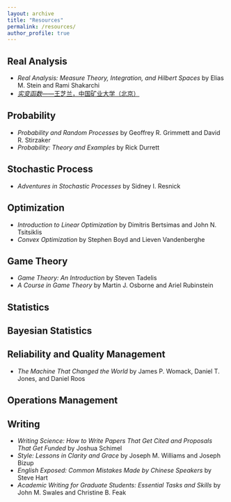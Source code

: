 ```yaml
---
layout: archive
title: "Resources"
permalink: /resources/
author_profile: true
---
```


## Real Analysis
* <i>Real Analysis: Measure Theory, Integration, and Hilbert Spaces</i> by Elias M. Stein and Rami Shakarchi
* [<i>实变函数</i>——王芝兰，中国矿业大学（北京）](https://www.bilibili.com/video/BV1o7411N7qx?p=1)

## Probability
* <i>Probability and Random Processes</i> by Geoffrey R. Grimmett and David R. Stirzaker
* <i>Probability: Theory and Examples</i> by Rick Durrett

## Stochastic Process
* <i>Adventures in Stochastic Processes</i> by Sidney I. Resnick

## Optimization
* <i>Introduction to Linear Optimization</i> by Dimitris Bertsimas and John N. Tsitsiklis
* <i>Convex Optimization</i> by Stephen Boyd and Lieven Vandenberghe 

## Game Theory
* <i>Game Theory: An Introduction</i> by Steven Tadelis
* <i>A Course in Game Theory</i> by Martin J. Osborne and Ariel Rubinstein

## Statistics


## Bayesian Statistics


## Reliability and Quality Management
* <i>The Machine That Changed the World</i> by James P. Womack, Daniel T. Jones, and Daniel Roos

## Operations Management

## Writing
* <i>Writing Science: How to Write Papers That Get Cited and Proposals That Get Funded</i> by Joshua Schimel
* <i>Style: Lessons in Clarity and Grace</i> by Joseph M. Williams and Joseph Bizup
* <i>English Exposed: Common Mistakes Made by Chinese Speakers</i> by Steve Hart
* <i>Academic Writing for Graduate Students: Essential Tasks and Skills</i> by John M. Swales and Christine B. Feak


